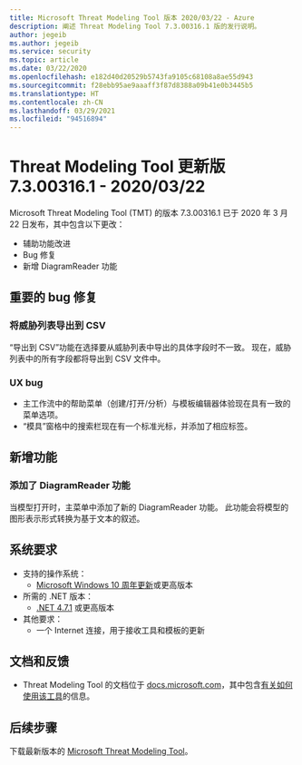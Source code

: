 ```yaml
---
title: Microsoft Threat Modeling Tool 版本 2020/03/22 - Azure
description: 阐述 Threat Modeling Tool 7.3.00316.1 版的发行说明。
author: jegeib
ms.author: jegeib
ms.service: security
ms.topic: article
ms.date: 03/22/2020
ms.openlocfilehash: e182d40d20529b5743fa9105c68108a8ae55d943
ms.sourcegitcommit: f28ebb95ae9aaaff3f87d8388a09b41e0b3445b5
ms.translationtype: HT
ms.contentlocale: zh-CN
ms.lasthandoff: 03/29/2021
ms.locfileid: "94516894"
---
```

# <a name="threat-modeling-tool-update-release-73003161---03222020"></a>Threat Modeling Tool 更新版 7.3.00316.1 - 2020/03/22

Microsoft Threat Modeling Tool (TMT) 的版本 7.3.00316.1 已于 2020 年 3 月 22 日发布，其中包含以下更改：

- 辅助功能改进
- Bug 修复
- 新增 DiagramReader 功能

## <a name="notable-bug-fixes"></a>重要的 bug 修复

### <a name="exporting-the-threat-list-to-csv"></a>将威胁列表导出到 CSV

“导出到 CSV”功能在选择要从威胁列表中导出的具体字段时不一致。 现在，威胁列表中的所有字段都将导出到 CSV 文件中。 

### <a name="ux-bugs"></a>UX bug

- 主工作流中的帮助菜单（创建/打开/分析）与模板编辑器体验现在具有一致的菜单选项。
- “模具”窗格中的搜索栏现在有一个标准光标，并添加了相应标签。

## <a name="new-features"></a>新增功能

### <a name="diagramreader-feature-has-been-added"></a>添加了 DiagramReader 功能

当模型打开时，主菜单中添加了新的 DiagramReader 功能。 此功能会将模型的图形表示形式转换为基于文本的叙述。 

## <a name="system-requirements"></a>系统要求

- 支持的操作系统：
  - [Microsoft Windows 10 周年更新](https://blogs.windows.com/windowsexperience/2016/08/02/how-to-get-the-windows-10-anniversary-update/#HTkoK5Zdv0g2F2Zq.97)或更高版本
- 所需的 .NET 版本：
  - [.NET 4.7.1](https://go.microsoft.com/fwlink/?LinkId=863262) 或更高版本
- 其他要求：
  - 一个 Internet 连接，用于接收工具和模板的更新

## <a name="documentation-and-feedback"></a>文档和反馈

- Threat Modeling Tool 的文档位于 [docs.microsoft.com](./threat-modeling-tool.md)，其中包含[有关如何使用该工具](./threat-modeling-tool-getting-started.md)的信息。

## <a name="next-steps"></a>后续步骤

下载最新版本的 [Microsoft Threat Modeling Tool](https://aka.ms/threatmodelingtool)。